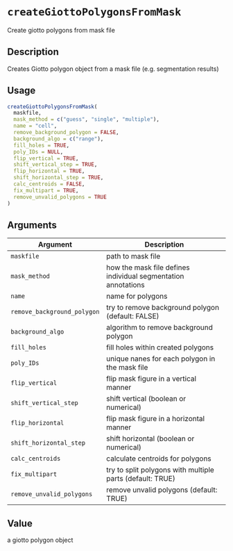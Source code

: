 # `createGiottoPolygonsFromMask`

Create giotto polygons from mask file


## Description

Creates Giotto polygon object from a mask file (e.g. segmentation results)


## Usage

```r
createGiottoPolygonsFromMask(
  maskfile,
  mask_method = c("guess", "single", "multiple"),
  name = "cell",
  remove_background_polygon = FALSE,
  background_algo = c("range"),
  fill_holes = TRUE,
  poly_IDs = NULL,
  flip_vertical = TRUE,
  shift_vertical_step = TRUE,
  flip_horizontal = TRUE,
  shift_horizontal_step = TRUE,
  calc_centroids = FALSE,
  fix_multipart = TRUE,
  remove_unvalid_polygons = TRUE
)
```


## Arguments

Argument      |Description
------------- |----------------
`maskfile`     |     path to mask file
`mask_method`     |     how the mask file defines individual segmentation annotations
`name`     |     name for polygons
`remove_background_polygon`     |     try to remove background polygon (default: FALSE)
`background_algo`     |     algorithm to remove background polygon
`fill_holes`     |     fill holes within created polygons
`poly_IDs`     |     unique nanes for each polygon in the mask file
`flip_vertical`     |     flip mask figure in a vertical manner
`shift_vertical_step`     |     shift vertical (boolean or numerical)
`flip_horizontal`     |     flip mask figure in a horizontal manner
`shift_horizontal_step`     |     shift horizontal (boolean or numerical)
`calc_centroids`     |     calculate centroids for polygons
`fix_multipart`     |     try to split polygons with multiple parts (default: TRUE)
`remove_unvalid_polygons`     |     remove unvalid polygons (default: TRUE)


## Value

a giotto polygon object


